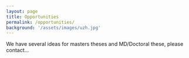 ```yaml
---
layout: page
title: Opportunities
permalink: /opportunities/
background: '/assets/images/uzh.jpg'
---
```


We have several ideas for masters theses and MD/Doctoral these, please contact...
